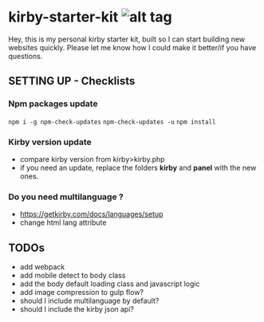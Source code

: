 # kirby-starter-kit ![alt tag](https://getkirby.com/assets/images/kirbyicon.svg)
Hey, this is my personal kirby starter kit, built so I can start building new websites quickly. Please let me know how I could make it better/if you have questions.

## SETTING UP - Checklists

### Npm packages update
`npm i -g npm-check-updates`
`npm-check-updates -u`
`npm install`

### Kirby version update
- compare kirby version from kirby>kirby.php
- if you need an update, replace the folders **kirby** and **panel** with the new ones.

### Do you need multilanguage ?
- https://getkirby.com/docs/languages/setup
- change html lang attribute

## TODOs

- add webpack
- add mobile detect to body class
- add the body default loading class and javascript logic
- add image compression to gulp flow?
- should I include multilanguage by default?
- should I include the kirby json api?
